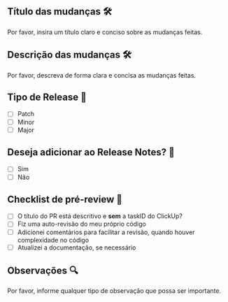 ## Título das mudanças 🛠

<div id="pr-title">

Por favor, insira um título claro e conciso sobre as mudanças feitas.

</div>

## Descrição das mudanças 🛠

<div id="pr-description">

Por favor, descreva de forma clara e concisa as mudanças feitas.

</div>

## Tipo de Release 🚀

<div id="pr-release-type">

- [ ] Patch
- [ ] Minor
- [ ] Major

</div>

## Deseja adicionar ao Release Notes? 📝

<div id="pr-release-option">

- [ ] Sim
- [ ] Não

</div>

## Checklist de pré-review 🧢

- [ ] O título do PR está descritivo e <b>sem</b> a taskID do ClickUp?
- [ ] Fiz uma auto-revisão do meu próprio código
- [ ] Adicionei comentários para facilitar a revisão, quando houver complexidade no código
- [ ] Atualizei a documentação, se necessário

## Observações 🔍

<div id="pr-observations">

Por favor, informe qualquer tipo de observação que possa ser importante.

</div>